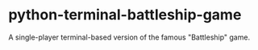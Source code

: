# python-terminal-battleship-game
A single-player terminal-based version of the famous "Battleship" game.
